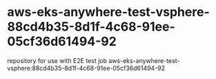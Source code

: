 # aws-eks-anywhere-test-vsphere-88cd4b35-8d1f-4c68-91ee-05cf36d61494-92
repository for use with E2E test job aws-eks-anywhere-test-vsphere:88cd4b35-8d1f-4c68-91ee-05cf36d61494-92
